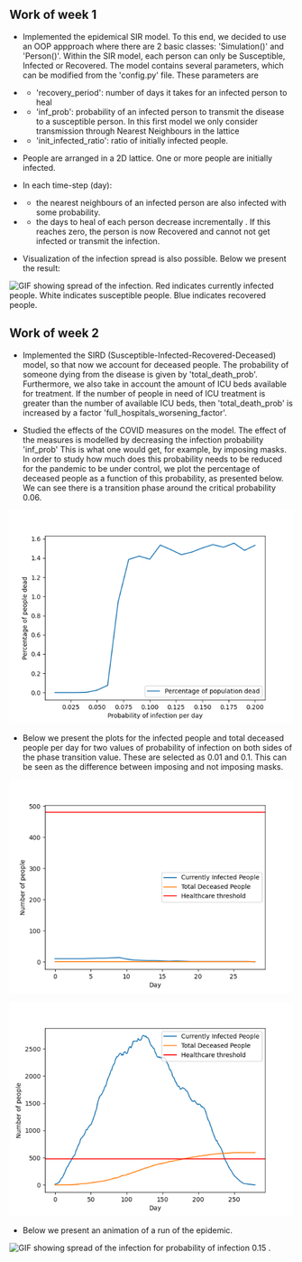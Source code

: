 ## Work of week 1

- Implemented the epidemical SIR model. To this end, we decided to use an OOP appproach where there are 2 basic classes: 'Simulation()' and 'Person()'. Within the SIR model, each person can only be Susceptible, Infected or Recovered. The model contains several parameters, which can be modified from the 'config.py' file. These parameters are

- - 'recovery_period': number of days it takes for an infected person to heal
- - 'inf_prob': probability of an infected person to transmit the disease to a susceptible person. In this first model we only consider transmission through Nearest Neighbours in the lattice
- - 'init_infected_ratio': ratio of initially infected people.


- People are arranged in a 2D lattice. One or more people are initially infected.


- In each time-step (day):
- - the nearest neighbours of an infected person are also infected with some probability.
- - the days to heal of each person decrease incrementally . If this reaches zero, the person is now Recovered and cannot not get infected or transmit the infection.  

- Visualization of the infection spread is also possible. Below we present the result: 

![GIF showing spread of the infection. Red indicates currently infected people. White indicates susceptible people. Blue indicates recovered people.](Figures/movie.gif)


## Work of week 2

- Implemented the SIRD (Susceptible-Infected-Recovered-Deceased) model, so that now we account for deceased people. The probability of someone dying from the disease is given by 'total_death_prob'. Furthermore, we also take in account the amount of ICU beds available for treatment. If the number of people in need of ICU treatment is greater than the number of available ICU beds, then 'total_death_prob' is increased by a factor 'full_hospitals_worsening_factor'. 

- Studied the effects of the COVID measures on the model. The effect of the measures is modelled by decreasing the infection probability 'inf_prob' This is what one would get, for example, by imposing masks. In order to study how much does this probability needs to be reduced for the pandemic to be under control, we plot the percentage of deceased people  as a function of this probability, as presented below. We can see there is a transition phase around the critical probability 0.06. 

![Deceased people percentage as a function of the infection probability](Figures/dead_people.png "Title")

- Below we present the plots for the infected people and total deceased people per day for two values of probability of infection on both sides of the phase transition value. These are selected as 0.01 and 0.1. This can be seen as the difference between imposing and not imposing masks. 

![Plot for probability of infection below the phase transition (0.01)](Figures/below_transition.png "Title")

![Plot for probability of infection above the phase transition (0.1)](Figures/above_transition.png "Title")

- Below we present an animation of a run of the epidemic.

![GIF showing spread of the infection for probability of infection 0.15 .](Figures/movie2.gif "Title")